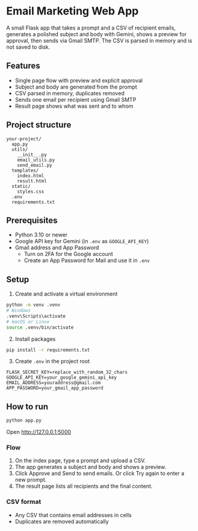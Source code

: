 # Email Marketing Web App

A small Flask app that takes a prompt and a CSV of recipient emails, generates a polished subject and body with Gemini, shows a preview for approval, then sends via Gmail SMTP. The CSV is parsed in memory and is not saved to disk.

## Features
- Single page flow with preview and explicit approval
- Subject and body are generated from the prompt
- CSV parsed in memory, duplicates removed
- Sends one email per recipient using Gmail SMTP
- Result page shows what was sent and to whom

## Project structure
```
your-project/
  app.py
  utils/
    __init__.py
    email_utils.py
    send_email.py
  templates/
    index.html
    result.html
  static/
    styles.css
  .env
  requirements.txt
```

## Prerequisites
- Python 3.10 or newer
- Google API key for Gemini (in `.env` as `GOOGLE_API_KEY`)
- Gmail address and App Password
  - Turn on 2FA for the Google account
  - Create an App Password for Mail and use it in `.env`

## Setup

1) Create and activate a virtual environment
```bash
python -m venv .venv
# Windows
.venv\Scripts\activate
# macOS or Linux
source .venv/bin/activate
```

2) Install packages
```bash
pip install -r requirements.txt
```

3) Create `.env` in the project root
```env
FLASK_SECRET_KEY=replace_with_random_32_chars
GOOGLE_API_KEY=your_google_gemini_api_key
EMAIL_ADDRESS=youraddress@gmail.com
APP_PASSWORD=your_gmail_app_password
```



## How to run
```bash
python app.py
```
Open http://127.0.0.1:5000

### Flow
1. On the index page, type a prompt and upload a CSV.
2. The app generates a subject and body and shows a preview.
3. Click Approve and Send to send emails. Or click Try again to enter a new prompt.
4. The result page lists all recipients and the final content.

### CSV format
- Any CSV that contains email addresses in cells
- Duplicates are removed automatically

